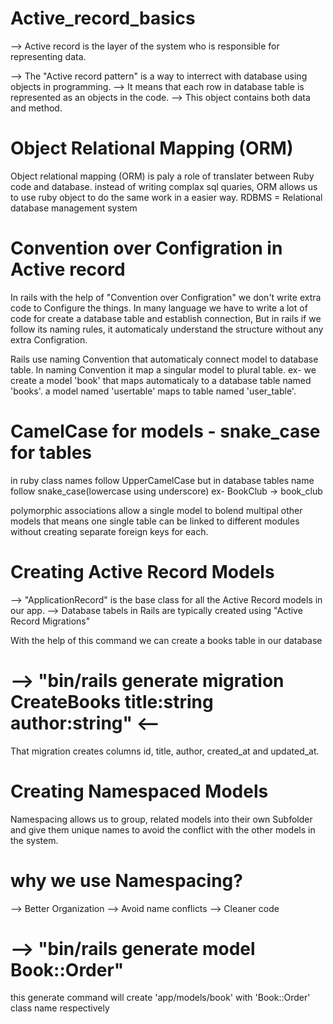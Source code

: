 # Active_record_basics
--> Active record is the layer of the system who is responsible for representing data.

--> The "Active record pattern" is a way to interrect with database using objects in programming.
--> It means that each row in database table is represented as an objects in the code.
--> This object  contains both data and method.

# Object Relational Mapping (ORM)

Object relational mapping (ORM) is paly a role of translater between Ruby code and database.
instead of writing complax sql quaries, ORM allows us to use ruby object to do the same work in a easier way.
RDBMS = Relational database management system

# Convention over Configration in Active record
In rails with the help of "Convention over Configration" we don't write extra code to Configure the things.
In many language we have to write a lot of code for create a database table and establish connection,
But in rails if we follow its naming rules, it automaticaly understand the structure without any extra Configration.

Rails use naming Convention that automaticaly connect model to database table. In naming Convention it map a singular model to plural table.
ex- we create a model 'book' that maps automaticaly to a database table named 'books'.
a model named 'usertable' maps to table named 'user_table'.

# CamelCase for models - snake_case for tables 
in ruby class names follow UpperCamelCase but in database tables name follow snake_case(lowercase using underscore)
ex- BookClub -> book_club

polymorphic associations allow a single model to bolend multipal other models that means one single table can be linked to different modules without creating separate foreign keys for each.

# Creating Active Record Models
--> "ApplicationRecord" is the base class for all the Active Record models in our app.
--> Database tabels in Rails are typically created using "Active Record Migrations" 

With the help of this command we can create a books table in our database 
# --> "bin/rails generate migration CreateBooks title:string author:string" <--
That migration creates columns id, title, author, created_at and updated_at.

# Creating Namespaced Models

Namespacing allows us to group, related models into their own Subfolder and give them unique names to avoid the conflict with the other models in the system.

# why we use Namespacing?
--> Better Organization
--> Avoid name conflicts
--> Cleaner code

# --> "bin/rails generate model Book::Order"
this generate command will create 'app/models/book' with 'Book::Order' class name respectively 


